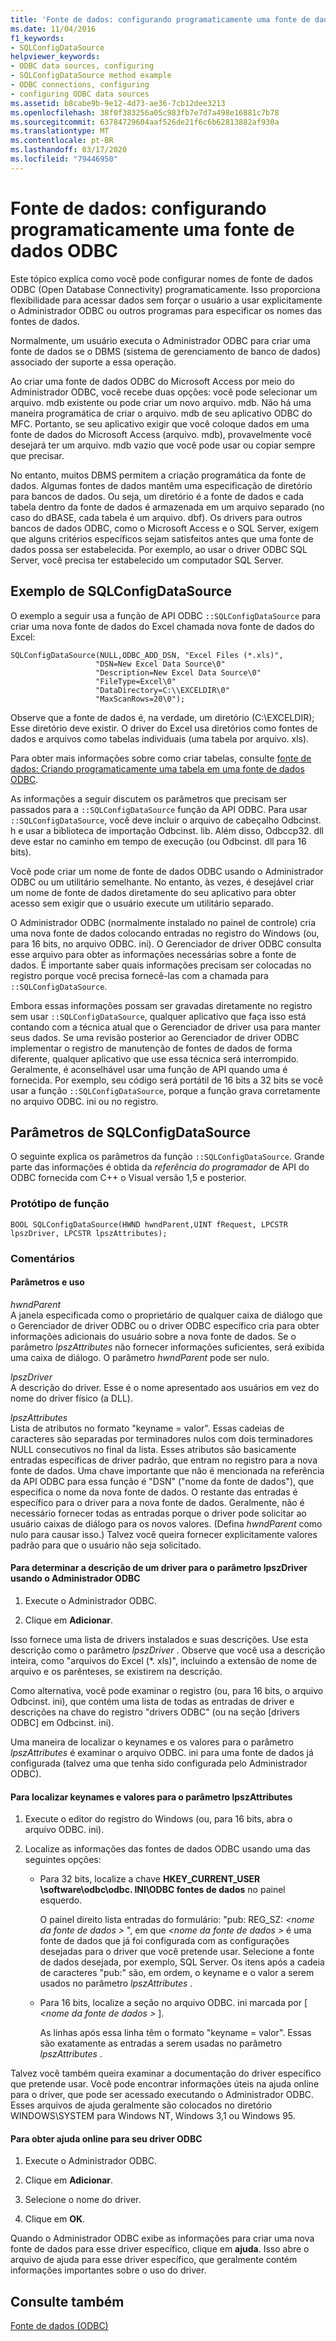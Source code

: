 ```yaml
---
title: 'Fonte de dados: configurando programaticamente uma fonte de dados ODBC'
ms.date: 11/04/2016
f1_keywords:
- SQLConfigDataSource
helpviewer_keywords:
- ODBC data sources, configuring
- SQLConfigDataSource method example
- ODBC connections, configuring
- configuring ODBC data sources
ms.assetid: b8cabe9b-9e12-4d73-ae36-7cb12dee3213
ms.openlocfilehash: 38f0f383256a05c983fb7e7d7a498e16881c7b78
ms.sourcegitcommit: 63784729604aaf526de21f6c6b62813882af930a
ms.translationtype: MT
ms.contentlocale: pt-BR
ms.lasthandoff: 03/17/2020
ms.locfileid: "79446950"
---
```

# <a name="data-source-programmatically-configuring-an-odbc-data-source"></a>Fonte de dados: configurando programaticamente uma fonte de dados ODBC

Este tópico explica como você pode configurar nomes de fonte de dados ODBC (Open Database Connectivity) programaticamente. Isso proporciona flexibilidade para acessar dados sem forçar o usuário a usar explicitamente o Administrador ODBC ou outros programas para especificar os nomes das fontes de dados.

Normalmente, um usuário executa o Administrador ODBC para criar uma fonte de dados se o DBMS (sistema de gerenciamento de banco de dados) associado der suporte a essa operação.

Ao criar uma fonte de dados ODBC do Microsoft Access por meio do Administrador ODBC, você recebe duas opções: você pode selecionar um arquivo. mdb existente ou pode criar um novo arquivo. mdb. Não há uma maneira programática de criar o arquivo. mdb de seu aplicativo ODBC do MFC. Portanto, se seu aplicativo exigir que você coloque dados em uma fonte de dados do Microsoft Access (arquivo. mdb), provavelmente você desejará ter um arquivo. mdb vazio que você pode usar ou copiar sempre que precisar.

No entanto, muitos DBMS permitem a criação programática da fonte de dados. Algumas fontes de dados mantêm uma especificação de diretório para bancos de dados. Ou seja, um diretório é a fonte de dados e cada tabela dentro da fonte de dados é armazenada em um arquivo separado (no caso do dBASE, cada tabela é um arquivo. dbf). Os drivers para outros bancos de dados ODBC, como o Microsoft Access e o SQL Server, exigem que alguns critérios específicos sejam satisfeitos antes que uma fonte de dados possa ser estabelecida. Por exemplo, ao usar o driver ODBC SQL Server, você precisa ter estabelecido um computador SQL Server.

##  <a name="_core_sqlconfigdatasource_example"></a>Exemplo de SQLConfigDataSource

O exemplo a seguir usa a função de API ODBC `::SQLConfigDataSource` para criar uma nova fonte de dados do Excel chamada nova fonte de dados do Excel:

```
SQLConfigDataSource(NULL,ODBC_ADD_DSN, "Excel Files (*.xls)",
                   "DSN=New Excel Data Source\0"
                   "Description=New Excel Data Source\0"
                   "FileType=Excel\0"
                   "DataDirectory=C:\\EXCELDIR\0"
                   "MaxScanRows=20\0");
```

Observe que a fonte de dados é, na verdade, um diretório (C:\EXCELDIR); Esse diretório deve existir. O driver do Excel usa diretórios como fontes de dados e arquivos como tabelas individuais (uma tabela por arquivo. xls).

Para obter mais informações sobre como criar tabelas, consulte [fonte de dados: Criando programaticamente uma tabela em uma fonte de dados ODBC](../../data/odbc/data-source-programmatically-creating-a-table-in-an-odbc-data-source.md).

As informações a seguir discutem os parâmetros que precisam ser passados para a `::SQLConfigDataSource` função da API ODBC. Para usar `::SQLConfigDataSource`, você deve incluir o arquivo de cabeçalho Odbcinst. h e usar a biblioteca de importação Odbcinst. lib. Além disso, Odbccp32. dll deve estar no caminho em tempo de execução (ou Odbcinst. dll para 16 bits).

Você pode criar um nome de fonte de dados ODBC usando o Administrador ODBC ou um utilitário semelhante. No entanto, às vezes, é desejável criar um nome de fonte de dados diretamente do seu aplicativo para obter acesso sem exigir que o usuário execute um utilitário separado.

O Administrador ODBC (normalmente instalado no painel de controle) cria uma nova fonte de dados colocando entradas no registro do Windows (ou, para 16 bits, no arquivo ODBC. ini). O Gerenciador de driver ODBC consulta esse arquivo para obter as informações necessárias sobre a fonte de dados. É importante saber quais informações precisam ser colocadas no registro porque você precisa fornecê-las com a chamada para `::SQLConfigDataSource`.

Embora essas informações possam ser gravadas diretamente no registro sem usar `::SQLConfigDataSource`, qualquer aplicativo que faça isso está contando com a técnica atual que o Gerenciador de driver usa para manter seus dados. Se uma revisão posterior ao Gerenciador de driver ODBC implementar o registro de manutenção de fontes de dados de forma diferente, qualquer aplicativo que use essa técnica será interrompido. Geralmente, é aconselhável usar uma função de API quando uma é fornecida. Por exemplo, seu código será portátil de 16 bits a 32 bits se você usar a função `::SQLConfigDataSource`, porque a função grava corretamente no arquivo ODBC. ini ou no registro.

##  <a name="_core_sqlconfigdatasource_parameters"></a>Parâmetros de SQLConfigDataSource

O seguinte explica os parâmetros da função `::SQLConfigDataSource`. Grande parte das informações é obtida da *referência do programador* de API do ODBC fornecida com C++ o Visual versão 1,5 e posterior.

###  <a name="_core_function_prototype"></a>Protótipo de função

```
BOOL SQLConfigDataSource(HWND hwndParent,UINT fRequest, LPCSTR lpszDriver, LPCSTR lpszAttributes);
```

### <a name="remarks"></a>Comentários

####  <a name="_core_parameters_and_usage"></a>Parâmetros e uso

*hwndParent*<br/>
A janela especificada como o proprietário de qualquer caixa de diálogo que o Gerenciador de driver ODBC ou o driver ODBC específico cria para obter informações adicionais do usuário sobre a nova fonte de dados. Se o parâmetro *lpszAttributes* não fornecer informações suficientes, será exibida uma caixa de diálogo. O parâmetro *hwndParent* pode ser nulo.

*lpszDriver*<br/>
A descrição do driver. Esse é o nome apresentado aos usuários em vez do nome do driver físico (a DLL).

*lpszAttributes*<br/>
Lista de atributos no formato "keyname = valor". Essas cadeias de caracteres são separadas por terminadores nulos com dois terminadores NULL consecutivos no final da lista. Esses atributos são basicamente entradas específicas de driver padrão, que entram no registro para a nova fonte de dados. Uma chave importante que não é mencionada na referência da API ODBC para essa função é "DSN" ("nome da fonte de dados"), que especifica o nome da nova fonte de dados. O restante das entradas é específico para o driver para a nova fonte de dados. Geralmente, não é necessário fornecer todas as entradas porque o driver pode solicitar ao usuário caixas de diálogo para os novos valores. (Defina *hwndParent* como nulo para causar isso.) Talvez você queira fornecer explicitamente valores padrão para que o usuário não seja solicitado.

#### <a name="to-determine-the-description-of-a-driver-for-the-lpszdriver-parameter-using-odbc-administrator"></a>Para determinar a descrição de um driver para o parâmetro lpszDriver usando o Administrador ODBC

1. Execute o Administrador ODBC.

1. Clique em **Adicionar**.

Isso fornece uma lista de drivers instalados e suas descrições. Use esta descrição como o parâmetro *lpszDriver* . Observe que você usa a descrição inteira, como "arquivos do Excel (*. xls)", incluindo a extensão de nome de arquivo e os parênteses, se existirem na descrição.

Como alternativa, você pode examinar o registro (ou, para 16 bits, o arquivo Odbcinst. ini), que contém uma lista de todas as entradas de driver e descrições na chave do registro "drivers ODBC" (ou na seção [drivers ODBC] em Odbcinst. ini).

Uma maneira de localizar o keynames e os valores para o parâmetro *lpszAttributes* é examinar o arquivo ODBC. ini para uma fonte de dados já configurada (talvez uma que tenha sido configurada pelo Administrador ODBC).

#### <a name="to-find-keynames-and-values-for-the-lpszattributes-parameter"></a>Para localizar keynames e valores para o parâmetro lpszAttributes

1. Execute o editor do registro do Windows (ou, para 16 bits, abra o arquivo ODBC. ini).

1. Localize as informações das fontes de dados ODBC usando uma das seguintes opções:

   - Para 32 bits, localize a chave **HKEY_CURRENT_USER \software\odbc\odbc. INI\ODBC fontes de dados** no painel esquerdo.

      O painel direito lista entradas do formulário: "pub: REG_SZ: *\<nome da fonte de dados >* ", em que *\<nome da fonte de dados >* é uma fonte de dados que já foi configurada com as configurações desejadas para o driver que você pretende usar. Selecione a fonte de dados desejada, por exemplo, SQL Server. Os itens após a cadeia de caracteres "pub:" são, em ordem, o keyname e o valor a serem usados no parâmetro *lpszAttributes* .

   - Para 16 bits, localize a seção no arquivo ODBC. ini marcada por [ *\<nome da fonte de dados >* ].

      As linhas após essa linha têm o formato "keyname = valor". Essas são exatamente as entradas a serem usadas no parâmetro *lpszAttributes* .

Talvez você também queira examinar a documentação do driver específico que pretende usar. Você pode encontrar informações úteis na ajuda online para o driver, que pode ser acessado executando o Administrador ODBC. Esses arquivos de ajuda geralmente são colocados no diretório WINDOWS\SYSTEM para Windows NT, Windows 3,1 ou Windows 95.

#### <a name="to-obtain-online-help-for-your-odbc-driver"></a>Para obter ajuda online para seu driver ODBC

1. Execute o Administrador ODBC.

1. Clique em **Adicionar**.

1. Selecione o nome do driver.

1. Clique em **OK**.

Quando o Administrador ODBC exibe as informações para criar uma nova fonte de dados para esse driver específico, clique em **ajuda**. Isso abre o arquivo de ajuda para esse driver específico, que geralmente contém informações importantes sobre o uso do driver.

## <a name="see-also"></a>Consulte também

[Fonte de dados (ODBC)](../../data/odbc/data-source-odbc.md)
